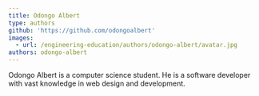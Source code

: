 ```yaml
---
title: Odongo Albert
type: authors
github: 'https://github.com/odongoalbert'
images:
  - url: /engineering-education/authors/odongo-albert/avatar.jpg
authors: odongo-albert
---
```

Odongo Albert is a computer science student. He is a software developer with vast knowledge in web design and development. 
